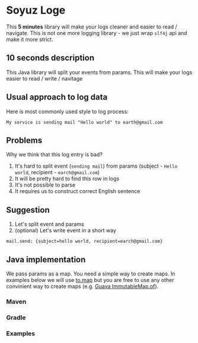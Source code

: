 # Soyuz Loge
This **5 minutes** library will make your logs cleaner and easier to read / navigate.
This is not one more logging library - we just wrap `slf4j` api and make it more strict.

## 10 seconds description
This Java library will split your events from params. This will make your logs easier to read / write / navitage

## Usual approach to log data
Here is most commonly used style to log process:
```
My service is sending mail "Hello world" to earth@gmail.com
```
## Problems
Why we think that this log entry is bad?
1. It's hard to split event (`sending mail`) from params (subject - `Hello world`, recipient - `earch@gmail.com`)
2. It will be pretty hard to find this row in logs
3. It's not possible to parse
4. It requires us to construct correct English sentence

## Suggestion
1. Let's split event and params
2. (optional) Let's write event in a short way

```
mail.send: {subject=hello world, recipient=earch@gmail.com}
```

## Java implementation
We pass params as a map. You need a simple way to create maps. In examples below we will use [to.map](https://github.com/fedotxxl/soyuz-is-to) but you are free to use any other convinient way to create maps (e.g. [Guava ImmutableMap.of](http://google.github.io/guava/releases/snapshot/api/docs/com/google/common/collect/ImmutableMap.html)).

### Maven

### Gradle

### Examples

